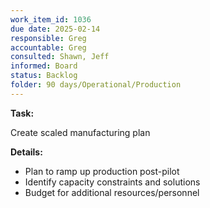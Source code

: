 ```yaml
---
work_item_id: 1036
due date: 2025-02-14
responsible: Greg
accountable: Greg
consulted: Shawn, Jeff
informed: Board
status: Backlog
folder: 90 days/Operational/Production
---
```


**Task:**

Create scaled manufacturing plan

**Details:**

- Plan to ramp up production post-pilot
- Identify capacity constraints and solutions
- Budget for additional resources/personnel

